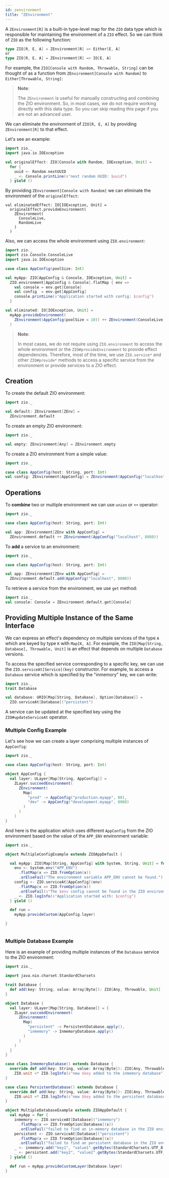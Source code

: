 ```yaml
---
id: zenvironment 
title: "ZEnvironment"
---
```


A `ZEnvironment[R]` is a built-in type-level map for the `ZIO` data type which is responsible for maintaining the environment of a `ZIO` effect. So we can think of `ZIO` as the following function:

```scala
type ZIO[R, E, A] = ZEnvironment[R] => Either[E, A]
or 
type ZIO[R, E, A] = ZEnvironment[R] => IO[E, A]
```

For example, the `ZIO[Console with Random, Throwable, String]` can be thought of as a function from `ZEnvironment[Console with Random]` to `Either[Throwable, String]`:

> **Note**:
>
> The `ZEnvironment` is useful for manually constructing and combining the ZIO environment. So, in most cases, we do not require working directly with this data type. So you can skip reading this page if you are not an advanced user.

We can eliminate the environment of `ZIO[R, E, A]` by providing `ZEnvironment[R]` to that effect. 

Let's see an example:

```scala mdoc:compile-only
import zio._
import java.io.IOException

val originalEffect: ZIO[Console with Random, IOException, Unit] =
  for {
    uuid <- Random.nextUUID
    _ <- Console.printLine(s"next random UUID: $uuid")
  } yield ()
```

By providing `ZEnvironment[Console with Random]` we can eliminate the environment of the `originalEffect`:

```
val eliminatedEffect: IO[IOException, Unit] =
  originalEffect.provideEnvironment(
    ZEnvironment(
      ConsoleLive,
      RandomLive
    ) 
  )
```

Also, we can access the whole environment using `ZIO.environment`:

```scala mdoc:compile-only
import zio._ 
import zio.Console.ConsoleLive
import java.io.IOException

case class AppConfig(poolSize: Int)

val myApp: ZIO[AppConfig & Console, IOException, Unit] =
  ZIO.environment[AppConfig & Console].flatMap { env =>
    val console = env.get[Console]
    val config  = env.get[AppConfig]
    console.printLine(s"Application started with config: $config")
  }

val eliminated: IO[IOException, Unit] =
  myApp.provideEnvironment(
    ZEnvironment(AppConfig(poolSize = 10)) ++ ZEnvironment(ConsoleLive)
  )
```

> **Note**: 
>
> In most cases, we do not require using `ZIO.environment` to access the whole environment or the `ZIO#provideEnvironment` to provide effect dependencies. Therefore, most of the time, we use `ZIO.service*` and other `ZIO#provide*` methods to access a specific service from the environment or provide services to a ZIO effect.

## Creation

To create the default ZIO environment:

```scala mdoc:compile-only
import zio._

val default: ZEnvironment[ZEnv] = 
  ZEnvironment.default 
```

To create an empty ZIO environment:

```scala mdoc:compile-only
import zio._

val empty: ZEnvironment[Any] = ZEnvironment.empty
```

To create a ZIO environment from a simple value:

```scala mdoc:compile-only
import zio._

case class AppConfig(host: String, port: Int)
val config: ZEnvironment[AppConfig] = ZEnvironment(AppConfig("localhost", 8080))
```

## Operations

To **combine** two or multiple environment we can use `union` or `++` operator:

```scala mdoc:compile-only
import zio._

case class AppConfig(host: String, port: Int)

val app: ZEnvironment[ZEnv with AppConfig] =
  ZEnvironment.default ++ ZEnvironment(AppConfig("localhost", 8080))
```

To **add** a service to an environment:

```scala mdoc:compile-only
import zio._

case class AppConfig(host: String, port: Int)

val app: ZEnvironment[ZEnv with AppConfig] =
  ZEnvironment.default.add(AppConfig("localhost", 8080))
```

To retrieve a service from the environment, we use `get` method:

```scala mdoc:compile-only
import zio._
val console: Console = ZEnvironment.default.get[Console] 
```

## Providing Multiple Instance of the Same Interface

We can express an effect's dependency on multiple services of the type `A` which are keyed by type `K` with `Map[K, A]`. For example, the `ZIO[Map[String, Database], Throwable, Unit]` is an effect that depends on multiple `Database` versions.

To access the specified service corresponding to a specific key, we can use the `ZIO.serviceAt[Service](key)` constructor. For example, to access a `Database` service which is specified by the "inmemory" key, we can write:

```scala mdoc:invisible
import zio._
trait Database
```

```scala mdoc:silent:nest
val database: URIO[Map[String, Database], Option[Database]] =
  ZIO.serviceAt[Database]("persistent")
```

A service can be updated at the specified key using the `ZIO#updateServiceAt` operator.


### Multiple Config Example

Let's see how we can create a layer comprising multiple instances of `AppConfig`:

```scala mdoc:silent
import zio._

case class AppConfig(host: String, port: Int)

object AppConfig {
  val layer: ULayer[Map[String, AppConfig]] =
    ZLayer.succeedEnvironment(
      ZEnvironment(
        Map(
          "prod" -> AppConfig("production.myapp", 80),
          "dev" -> AppConfig("development.myapp", 8080)
        )
      )
    )
}
```

And here is the application which uses different `AppConfig` from the ZIO environment based on the value of the `APP_ENV` environment variable:

```scala mdoc:compile-only
import zio._

object MultipleConfigExample extends ZIOAppDefault {

  val myApp: ZIO[Map[String, AppConfig] with System, String, Unit] = for {
    env <- System.env("APP_ENV")
      .flatMap(x => ZIO.fromOption(x))
      .orElseFail("The environment variable APP_ENV cannot be found.")
    config <- ZIO.serviceAt[AppConfig](env)
      .flatMap(x => ZIO.fromOption(x))
      .orElseFail(s"The $env config cannot be found in the ZIO environment")
    _ <- ZIO.logInfo(s"Application started with: $config")
  } yield ()

  def run =
    myApp.provideCustom(AppConfig.layer)

}
```

```scala mdoc:invisible:reset

```

### Multiple Database Example

Here is an example of providing multiple instances of the `Database` service to the ZIO environment:

```scala mdoc:compile-only
import zio._

import java.nio.charset.StandardCharsets

trait Database {
  def add(key: String, value: Array[Byte]): ZIO[Any, Throwable, Unit]
}

object Database {
  val layer: ULayer[Map[String, Database]] = {
    ZLayer.succeedEnvironment(
      ZEnvironment(
        Map(
          "persistent" -> PersistentDatabase.apply(),
          "inmemory" -> InmemoryDatabase.apply()
        )
      )
    )
  }
}

case class InmemoryDatabase() extends Database {
  override def add(key: String, value: Array[Byte]): ZIO[Any, Throwable, Unit] =
    ZIO.unit <* ZIO.logInfo(s"new $key added to the inmemory database")
}

case class PersistentDatabase() extends Database {
  override def add(key: String, value: Array[Byte]): ZIO[Any, Throwable, Unit] =
    ZIO.unit <* ZIO.logInfo(s"new $key added to the persistent database")
}

object MultipleDatabaseExample extends ZIOAppDefault {
  val myApp = for {
    inmemory <- ZIO.serviceAt[Database]("inmemory")
      .flatMap(x => ZIO.fromOption[Database](x))
      .orElseFail("failed to find an in-memory database in the ZIO environment")
    persistent <- ZIO.serviceAt[Database]("persistent")
      .flatMap(x => ZIO.fromOption[Database](x))
      .orElseFail("failed to find an persistent database in the ZIO environment")
    _ <- inmemory.add("key1", "value1".getBytes(StandardCharsets.UTF_8))
    _ <- persistent.add("key2", "value2".getBytes(StandardCharsets.UTF_8))
  } yield ()

  def run = myApp.provideCustomLayer(Database.layer)
}
```
